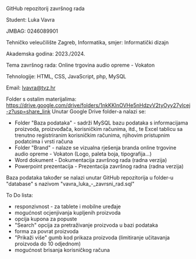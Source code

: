 GitHub repozitorij završnog rada

Student: Luka Vavra

JMBAG: 0246089901

Tehničko veleučilište Zagreb, Informatika, smjer: Informatički dizajn

Akademska godina: 2023./2024.

Tema završnog rada: Online trgovina audio opreme - Vokaton

Tehnologije: HTML, CSS, JavaScript, php, MySQL

Email: lvavra@tvz.hr

Folder s ostalim materijalima: https://drive.google.com/drive/folders/1nkKKlnOVHe5nHdzvV2tyOyy27ylcej-z?usp=share_link
Unutar Google Drive folder-a nalazi se:
- Folder "Baza podataka" - sadrži MySQL bazu podataka s informacijama proizvoda, proizvođača, korisničkim računima, itd., te Excel tablicu sa trenutno registriranim korisničkim računima, njihovim pristupnim podatcima i vrsti računa
- Folder "Brand" - nalaze se vizualna rješenja branda online trgovine audio opreme - Vokaton (Logo, paleta boja, tipografija...)
- Word dokument - Dokumentacija završnog rada (radna verzija)
- Powerpoint prezentacija - Prezentacija završnog radna (radna verzija)

Baza podataka također se nalazi unutar GitHub repozitorija u folder-u "database" s nazivom "vavra_luka_-_zavrsni_rad.sql"

To Do lista:
- responzivnost - za tablete i mobilne uređaje
- mogućnost ocjenjivanja kupljenih proizvoda
- opcija kupona za popuste
- "Search" opcija za pretraživanje proizvoda u bazi podataka
- forma za povrat proizvoda
- "Prikaži više" gumb kod prikaza proizvoda (limitiranje učitavanja proizvoda do 10 odjednom)
- mogućnost brisanja korisničkog računa
